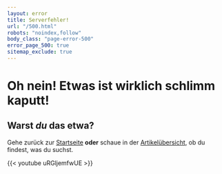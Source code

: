 ```yaml
---
layout: error
title: Serverfehler!
url: "/500.html"
robots: "noindex,follow"
body_class: "page-error-500"
error_page_500: true
sitemap_exclude: true
---
```


# Oh nein! Etwas ist wirklich schlimm kaputt!

## Warst *du* das etwa?

Gehe zurück zur [Startseite](/) **oder** schaue in der [Artikelübersicht](/artikel/), ob du findest, was du suchst.

{{< youtube uRGljemfwUE >}}
